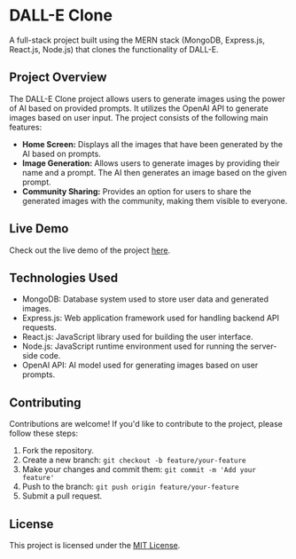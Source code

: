 # DALL-E Clone

A full-stack project built using the MERN stack (MongoDB, Express.js, React.js, Node.js) that clones the functionality of DALL-E.

## Project Overview

The DALL-E Clone project allows users to generate images using the power of AI based on provided prompts. It utilizes the OpenAI API to generate images based on user input. The project consists of the following main features:

- **Home Screen:** Displays all the images that have been generated by the AI based on prompts.
- **Image Generation:** Allows users to generate images by providing their name and a prompt. The AI then generates an image based on the given prompt.
- **Community Sharing:** Provides an option for users to share the generated images with the community, making them visible to everyone.

## Live Demo

Check out the live demo of the project [here](https://cloneofdall-e.netlify.app/).

## Technologies Used

- MongoDB: Database system used to store user data and generated images.
- Express.js: Web application framework used for handling backend API requests.
- React.js: JavaScript library used for building the user interface.
- Node.js: JavaScript runtime environment used for running the server-side code.
- OpenAI API: AI model used for generating images based on user prompts.

## Contributing

Contributions are welcome! If you'd like to contribute to the project, please follow these steps:

1. Fork the repository.
2. Create a new branch: `git checkout -b feature/your-feature`
3. Make your changes and commit them: `git commit -m 'Add your feature'`
4. Push to the branch: `git push origin feature/your-feature`
5. Submit a pull request.

## License

This project is licensed under the [MIT License](LICENSE).


